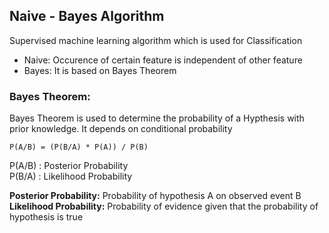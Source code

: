 ## Naive - Bayes Algorithm

Supervised machine learning algorithm which is used for Classification

- Naive: Occurence of certain feature is independent of other feature
- Bayes: It is based on Bayes Theorem

### Bayes Theorem:

Bayes Theorem is used to determine the probability of a Hypthesis with prior knowledge. It depends on conditional probability

```
P(A/B) = (P(B/A) * P(A)) / P(B)
```

P(A/B) : Posterior Probability  
P(B/A) : Likelihood Probability

**Posterior Probability:** Probability of hypothesis A on observed event B  
**Likelihood Probability:** Probability of evidence given that the probability of hypothesis is true

